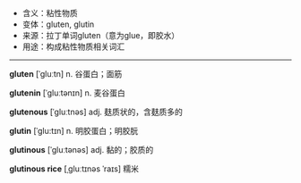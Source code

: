 - <span class="definition">含义：粘性物质</span>
- <span class="definition">变体：gluten, glutin</span>
- <span class="definition">来源：拉丁单词gluten（意为glue，即胶水）</span>
- <span class="definition">用途：构成粘性物质相关词汇</span>

---

<span class="vocabulary">**gluten**</span> [ˈɡluːtn] n. 谷蛋白；面筋

<span class="vocabulary">**glutenin**</span> [ˈɡluːtənɪn] n. 麦谷蛋白

<span class="vocabulary">**glutenous**</span> [ˈɡluːtnəs] adj. 麸质状的，含麸质多的


<span class="vocabulary">**glutin**</span> [ˈglu:tɪn] n. 明胶蛋白；明胶朊

<span class="vocabulary">**glutinous**</span> [ˈɡluːtənəs] adj. 黏的；胶质的

<span class="vocabulary">**glutinous rice**</span> [ˌɡluːtɪnəs ˈraɪs] 糯米

